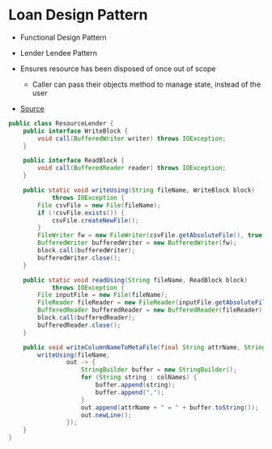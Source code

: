 # Loan Design Pattern

- Functional Design Pattern
- Lender Lendee Pattern

- Ensures resource has been disposed of once out of scope

  - Caller can pass their objects method to manage state, instead of the user

- [Source](https://www.arabicprogrammer.com/article/8220607420/)

```java
public class ResourceLender {
    public interface WriteBlock {
        void call(BufferedWriter writer) throws IOException;
    }

    public interface ReadBlock {
        void call(BufferedReader reader) throws IOException;
    }

    public static void writeUsing(String fileName, WriteBlock block)
            throws IOException {
        File csvFile = new File(fileName);
        if (!csvFile.exists()) {
            csvFile.createNewFile();
        }
        FileWriter fw = new FileWriter(csvFile.getAbsoluteFile(), true);
        BufferedWriter bufferedWriter = new BufferedWriter(fw);
        block.call(bufferedWriter);
        bufferedWriter.close();
    }

    public static void readUsing(String fileName, ReadBlock block)
            throws IOException {
        File inputFile = new File(fileName);
        FileReader fileReader = new FileReader(inputFile.getAbsoluteFile());
        BufferedReader bufferedReader = new BufferedReader(fileReader);
        block.call(bufferedReader);
        bufferedReader.close();
    }

    public void writeColumnNameToMetaFile(final String attrName, String fileName, final String[] colNames) throws IOException {
        writeUsing(fileName,
                out -> {
                    StringBuilder buffer = new StringBuilder();
                    for (String string : colNames) {
                        buffer.append(string);
                        buffer.append(",");
                    }
                    out.append(attrName + " = " + buffer.toString());
                    out.newLine();
                });
    }
}
```
